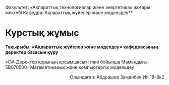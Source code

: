 
Факультет: «Ақпараттық технологиялар және энергетика» жоғары мектебі
Кафедра: Ақпараттық жүйелер және модельдеу**

# Курстық жұмыс
**Тақырыбы: «Ақпараттық жүйелер және моделдеу» кафедрасының деректер базасын құру**
      
«C#-Деректер қорының  қосымшасы»: пәні бойынша
Мамандығы: 5В070500- Математикалық  және  компьютерлік модельдеу

<p align="right">
Орындаған: Абдрашов Заманбек Ип 18-8к2
</p>
